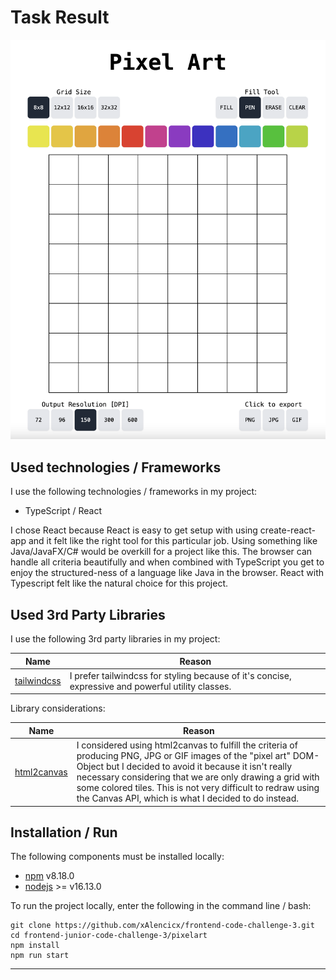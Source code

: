 # Task Result

![Pixel Art Result](pixel-art-demo.png)

## Used technologies / Frameworks

I use the following technologies / frameworks in my project:

- TypeScript / React

I chose React because React is easy to get setup with using create-react-app and it felt like the right tool for this particular job. Using something like Java/JavaFX/C#
would be overkill for a project like this. The browser can handle all criteria beautifully and when combined with TypeScript you get to enjoy the structured-ness
of a language like Java in the browser. React with Typescript felt like the natural choice for this project.


## Used 3rd Party Libraries

I use the following 3rd party libraries in my project:

Name | Reason
--- | ---
[tailwindcss](https://tailwindcss.com ) | I prefer tailwindcss for styling because of it's concise, expressive and powerful utility classes.

Library considerations:

Name | Reason
--- | ---
[html2canvas](https://html2canvas.hertzen.com/ ) | I considered using html2canvas to fulfill the criteria of producing PNG, JPG or GIF images of the "pixel art" DOM-Object but I decided to avoid it because it isn't really necessary considering that we are only drawing a grid with some colored tiles. This is not very difficult to redraw using the Canvas API, which is what I decided to do instead.


## Installation / Run

The following components must be installed locally:

- [npm](https://www.npmjs.com/) v8.18.0
- [nodejs](https://nodejs.org/en/) >= v16.13.0

To run the project locally, enter the following in the command line / bash:

```console
git clone https://github.com/xAlencicx/frontend-code-challenge-3.git
cd frontend-junior-code-challenge-3/pixelart
npm install
npm run start
```
---
